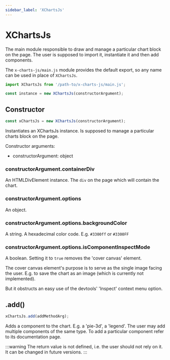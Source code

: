 ```yaml
---
sidebar_label: 'XChartsJs'
---
```


# XChartsJs

The main module responsible to draw and manage a particular chart block on the
page. The user is supposed to import it, instantiate it and then add components.

The `x-charts-js/main.js` module provides the default export, so any name can be
used in place of `XChartsJs`.

```js
import XChartsJs from '/path-to/x-charts-js/main.js';

const instance = new XChartsJs(constructorArgument);
```

## Constructor

```js
const xChartsJs = new XChartsJs(constructorArgument);
```

Instantiates an XChartsJs instance. Is supposed to manage a particular charts
block on the page.

Constructor arguments:

  - constructorArgument: object

### constructorArgument.containerDiv

An HTMLDivElement instance. The `div` on the page which will contain the chart.

### constructorArgument.options

An object.

### constructorArgument.options.backgroundColor

A string. A hexadecimal color code. E.g. `#3300ff` or `#3300FF`

### constructorArgument.options.isComponentInspectMode

A boolean. Setting it to `true` removes the 'cover canvas' element.

The cover canvas element's purpose is to serve as the single image facing the
user. E.g. to save the chart as an image (which is currently not implemented).

But it obstructs an easy use of the devtools' 'Inspect' context menu option.

## .add()

```js
xChartsJs.add(addMethodArg);
```

Adds a component to the chart. E.g. a 'pie-3d', a 'legend'. The user may add
multiple components of the same type. To add a particular component refer to its
documentation page.

:::warning
The return value is not defined, i.e. the user should not rely on it. It can be
changed in future versions.
:::
